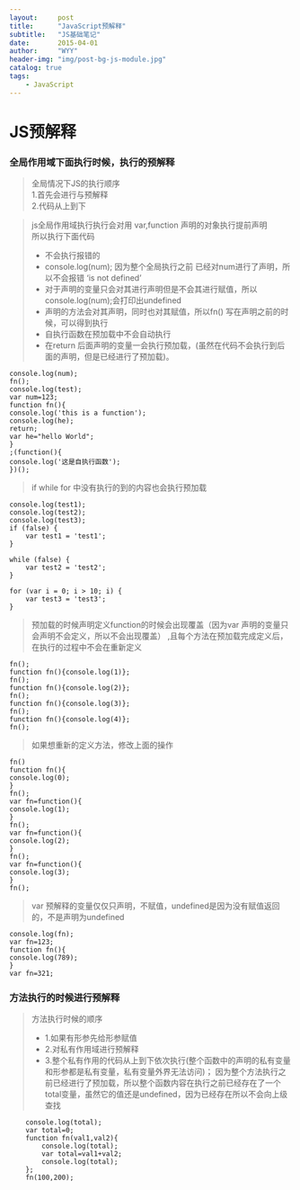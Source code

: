 ```yaml
---
layout:     post
title:      "JavaScript预解释"
subtitle:   "JS基础笔记"
date:       2015-04-01
author:     "WYY"
header-img: "img/post-bg-js-module.jpg"
catalog: true
tags:
    - JavaScript
---
```



#  JS预解释

### 全局作用域下面执行时候，执行的预解释
> 全局情况下JS的执行顺序  
> 1.首先会进行与预解释  
> 2.代码从上到下   

> js全局作用域执行执行会对用 var,function 声明的对象执行提前声明  
> 所以执行下面代码
> - 不会执行报错的
> - console.log(num); 因为整个全局执行之前 已经对num进行了声明，所以不会报错 ‘is not defined’
> - 对于声明的变量只会对其进行声明但是不会其进行赋值，所以console.log(num);会打印出undefined
> - 声明的方法会对其声明，同时也对其赋值，所以fn() 写在声明之前的时候，可以得到执行
> - 自执行函数在预加载中不会自动执行
> - 在return 后面声明的变量一会执行预加载，(虽然在代码不会执行到后面的声明，但是已经进行了预加载)。


```
console.log(num);
fn();
console.log(test);
var num=123;
function fn(){
console.log('this is a function');
console.log(he);
return;
var he="hello World";
}
;(function(){
console.log('这是自执行函数');
})();
```

> if while for 中没有执行的到的内容也会执行预加载


```
console.log(test1);
console.log(test2);
console.log(test3);
if (false) {
    var test1 = 'test1';
}

while (false) {
    var test2 = 'test2';
}

for (var i = 0; i > 10; i) {
    var test3 = 'test3';
}
```

> 预加载的时候声明定义function的时候会出现覆盖（因为var 声明的变量只会声明不会定义，所以不会出现覆盖） ,且每个方法在预加载完成定义后，在执行的过程中不会在重新定义


```
fn();
function fn(){console.log(1)};
fn();
function fn(){console.log(2)};
fn();
function fn(){console.log(3)};
fn();
function fn(){console.log(4)};
fn();
```
> 如果想重新的定义方法，修改上面的操作


```
fn()
function fn(){
console.log(0);
}
fn();
var fn=function(){
console.log(1);
}
fn();
var fn=function(){
console.log(2);
}
fn();
var fn=function(){
console.log(3);
}
fn();
```
> var 预解释的变量仅仅只声明，不赋值，undefined是因为没有赋值返回的，不是声明为undefined


```
console.log(fn);
var fn=123;
function fn(){
console.log(789);
}
var fn=321;
```

### 方法执行的时候进行预解释
> 方法执行时候的顺序   
> - 1.如果有形参先给形参赋值   
> - 2.对私有作用域进行预解释   
> - 3.整个私有作用的代码从上到下依次执行(整个函数中的声明的私有变量和形参都是私有变量，私有变量外界无法访问)；
> 因为整个方法执行之前已经进行了预加载，所以整个函数内容在执行之前已经存在了一个total变量，虽然它的值还是undefined，因为已经存在所以不会向上级查找


```
    console.log(total);
    var total=0;
    function fn(val1,val2){
        console.log(total);
        var total=val1+val2;
        console.log(total);
    };
    fn(100,200);
```
